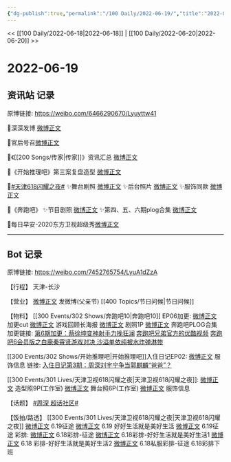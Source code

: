 ```yaml
---
{"dg-publish":true,"permalink":"/100 Daily/2022-06-19/","title":"2022-06-19","created":"2022-12-04T23:18:37.000+08:00","updated":"2023-04-11T14:46:34.000+08:00"}
---
```



<< [[100 Daily/2022-06-18\|2022-06-18]] | [[100 Daily/2022-06-20\|2022-06-20]] >>

# 2022-06-19

## 资讯站 记录

原博链接: https://weibo.com/6466290670/Lyuyttw41

🌟深深发博 [微博正文](https://m.weibo.cn/6466290670/4782044607156089)

🌟官后号召[微博正文](https://m.weibo.cn/6466290670/4782098898225570)

🌟《[[200 Songs/传家\|传家]]》资讯汇总 [微博正文](https://m.weibo.cn/6466290670/4782089814410487)

🌟《开始推理吧》第三案复盘造型 [微博正文](https://m.weibo.cn/6466290670/4782112941016478)

🌟[#天津618闪耀之夜#](https://s.weibo.com/weibo?q=%23%E5%A4%A9%E6%B4%A5618%E9%97%AA%E8%80%80%E4%B9%8B%E5%A4%9C%23)
✨舞台剧照 [微博正文](https://m.weibo.cn/6466290670/4782046171895065)
✨后台照片 [微博正文](https://m.weibo.cn/6466290670/4782045228961455)
✨服饰同款 [微博正文](https://m.weibo.cn/6466290670/4782111889035305)

🌟《奔跑吧》
✨节目剧照 [微博正文](https://m.weibo.cn/6466290670/4782108281146217)
✨第四、五、六期plog合集 [微博正文](https://m.weibo.cn/6466290670/4782074931709587)

🌟每日早安-2020东方卫视超级秀[微博正文](https://m.weibo.cn/6466290670/4781992476675204)

---
## Bot 记录

原博链接: https://weibo.com/7452765754/LyuA1dZzA

【行程】
天津-长沙

【营业】
[微博正文](https://m.weibo.cn/1736988591/4782042494272661) 发微博(父亲节) [[400 Topics/节日问候\|节日问候]]

【物料】
[[300 Events/302 Shows/奔跑吧10\|奔跑吧10]] EP06加更:
[微博正文](https://m.weibo.cn/1371117067/4782049065697447) 加更cut
[微博正文](https://m.weibo.cn/5242381821/4782042346166752) 游戏回顾长海报
[微博正文](https://m.weibo.cn/5242381821/4782102728675127) 剧照1P
[微博正文](https://m.weibo.cn/7478855230/4782072617502266) 奔跑吧PLOG合集
加更链接:
[第6期加更：蔡徐坤变神射手力挽狂澜](https://weibo.cn/sinaurl?u=http%3A%2F%2Fv.qq.com%2Fx%2Fcover%2Fmzc002000rylsjf%2Fq00433mlfjz.html)
[奔跑吧兄弟官方的优酷视频](https://weibo.cn/sinaurl?u=https%3A%2F%2Fm.youku.com%2Falipay_video%2Fid_XNTg2OTY1MTA0OA%3D%3D%3Fspm%3Da2h0c.8166622.PhoneSokuMore_1.dselectbutton_1)
[奔跑吧6会员版之白鹿秦霄贤游戏对决 沙溢单依纯被水炸弹淋惨](https://weibo.cn/sinaurl?u=https%3A%2F%2Fwww.iqiyi.com%2Fv_16tqumohtt0.html)

[[300 Events/302 Shows/开始推理吧\|开始推理吧]]入住日记EP02:
[微博正文](https://m.weibo.cn/7710473200/4781894833275824) 服饰信息
链接:
[入住日记第3期：周深刘宇宁争当郭麒麟“爸爸”？](https://weibo.cn/sinaurl?u=http%3A%2F%2Fm.v.qq.com%2Fcover%2Fm%2Fmzc00200alkvmxx.html%3Fvid%3Dm00430asu56)

[[300 Events/301 Lives/天津卫视618闪耀之夜\|天津卫视618闪耀之夜]]:
[微博正文](https://m.weibo.cn/7478855230/4782030430142673) 造型照9P(工作室)
[微博正文](https://m.weibo.cn/7478855230/4782031193507389) 舞台照6P(工作室)
[微博正文](https://m.weibo.cn/7710473200/4782041733791928) 服饰信息

【话题】
[#周深 超话社区#](https://s.weibo.com/weibo?q=%23%E5%91%A8%E6%B7%B1%20%E8%B6%85%E8%AF%9D%E7%A4%BE%E5%8C%BA%23)

【饭拍/路透】
[[300 Events/301 Lives/天津卫视618闪耀之夜\|天津卫视618闪耀之夜]]
[微博正文](https://m.weibo.cn/5183192784/4781819294124284) 6.19征途
[微博正文](https://m.weibo.cn/5183192784/4782080872157392) 6.19 好好生活就是美好生活
[微博正文](https://m.weibo.cn/6126643373/4782065420077786) 6.19征途
彩排:
[微博正文](https://m.weibo.cn/5183192784/4781927226409395) 6.18彩排-征途
[微博正文](https://m.weibo.cn/6083110602/4782168292727536) 6.18彩排-好好生活就是美好生活1
[微博正文](https://m.weibo.cn/6083110602/4782185460012645) 6.18 彩排-好好生活就是美好生活2
[微博正文](https://m.weibo.cn/7495641082/4782196487880721) 6.18私服彩排-征途
[](https://m.weibo.cn/3955360433/4782188094295181) 6.18彩排下班
